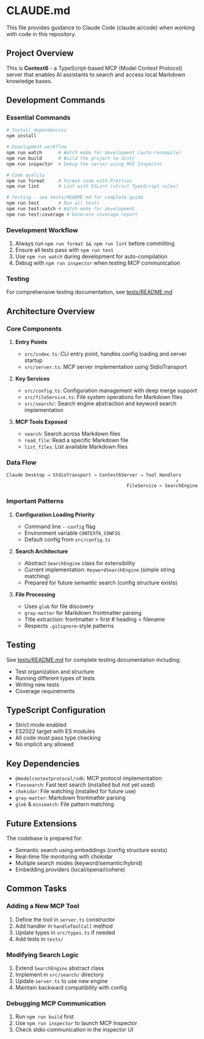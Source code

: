 # CLAUDE.md

This file provides guidance to Claude Code (claude.ai/code) when working with code in this repository.

## Project Overview

This is **Context6** - a TypeScript-based MCP (Model Context Protocol) server that enables AI assistants to search and access local Markdown knowledge bases.

## Development Commands

### Essential Commands
```bash
# Install dependencies
npm install

# Development workflow
npm run watch      # Watch mode for development (auto-recompile)
npm run build      # Build the project to dist/
npm run inspector  # Debug the server using MCP Inspector

# Code quality
npm run format     # Format code with Prettier
npm run lint       # Lint with ESLint (strict TypeScript rules)

# Testing - see tests/README.md for complete guide
npm run test       # Run all tests
npm run test:watch # Watch mode for development
npm run test:coverage # Generate coverage report
```

### Development Workflow
1. Always run `npm run format && npm run lint` before committing
2. Ensure all tests pass with `npm run test`
3. Use `npm run watch` during development for auto-compilation
4. Debug with `npm run inspector` when testing MCP communication

### Testing
For comprehensive testing documentation, see [tests/README.md](tests/README.md)

## Architecture Overview

### Core Components

1. **Entry Points**
   - `src/index.ts`: CLI entry point, handles config loading and server startup
   - `src/server.ts`: MCP server implementation using StdioTransport

2. **Key Services**
   - `src/config.ts`: Configuration management with deep merge support
   - `src/fileService.ts`: File system operations for Markdown files
   - `src/search/`: Search engine abstraction and keyword search implementation

3. **MCP Tools Exposed**
   - `search`: Search across Markdown files
   - `read_file`: Read a specific Markdown file
   - `list_files`: List available Markdown files

### Data Flow
```
Claude Desktop → StdioTransport → Context6Server → Tool Handlers
                                                              ↓
                                            FileService ← SearchEngine
```

### Important Patterns

1. **Configuration Loading Priority**
   - Command line `--config` flag
   - Environment variable `CONTEXT6_CONFIG`
   - Default config from `src/config.ts`

2. **Search Architecture**
   - Abstract `SearchEngine` class for extensibility
   - Current implementation: `KeywordSearchEngine` (simple string matching)
   - Prepared for future semantic search (config structure exists)

3. **File Processing**
   - Uses `glob` for file discovery
   - `gray-matter` for Markdown frontmatter parsing
   - Title extraction: frontmatter > first # heading > filename
   - Respects `.gitignore`-style patterns

## Testing

See [tests/README.md](tests/README.md) for complete testing documentation including:
- Test organization and structure
- Running different types of tests
- Writing new tests
- Coverage requirements

## TypeScript Configuration

- Strict mode enabled
- ES2022 target with ES modules
- All code must pass type checking
- No implicit any allowed

## Key Dependencies

- `@modelcontextprotocol/sdk`: MCP protocol implementation
- `flexsearch`: Fast text search (installed but not yet used)
- `chokidar`: File watching (installed for future use)
- `gray-matter`: Markdown frontmatter parsing
- `glob` & `minimatch`: File pattern matching

## Future Extensions

The codebase is prepared for:
- Semantic search using embeddings (config structure exists)
- Real-time file monitoring with chokidar
- Multiple search modes (keyword/semantic/hybrid)
- Embedding providers (local/openai/cohere)

## Common Tasks

### Adding a New MCP Tool
1. Define the tool in `server.ts` constructor
2. Add handler in `handleToolCall` method
3. Update types in `src/types.ts` if needed
4. Add tests in `tests/`

### Modifying Search Logic
1. Extend `SearchEngine` abstract class
2. Implement in `src/search/` directory
3. Update `server.ts` to use new engine
4. Maintain backward compatibility with config

### Debugging MCP Communication
1. Run `npm run build` first
2. Use `npm run inspector` to launch MCP Inspector
3. Check stdio communication in the inspector UI